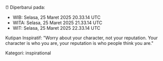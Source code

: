 ⏰ Diperbarui pada:
- WIB: Selasa, 25 Maret 2025 20.33.14 UTC
- WITA: Selasa, 25 Maret 2025 21.33.14 UTC
- WIT: Selasa, 25 Maret 2025 22.33.14 UTC

Kutipan Inspiratif:
"Worry about your character, not your reputation. Your character is who you are, your reputation is who people think you are."


Kategori: inspirational

